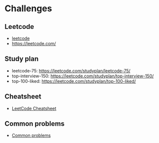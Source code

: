 # Challenges

## Leetcode

- [leetcode](./leetcode)
- https://leetcode.com/

## Study plan

- leetcode-75: https://leetcode.com/studyplan/leetcode-75/
- top-interview-150: https://leetcode.com/studyplan/top-interview-150/
- top-100-liked: https://leetcode.com/studyplan/top-100-liked/

## Cheatsheet

- [LeetCode Cheatsheet](https://leetcode.com/explore/interview/card/cheatsheets/)

## Common problems

- [Common problems](./docs/common-algo.md)
